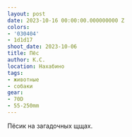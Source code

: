 ```yaml
---
layout: post
date: 2023-10-16 00:00:00.000000000 Z
colors:
- '030404'
- 1d1d17
shoot_date: 2023-10-06
title: Пёс
author: К.С.
location: Нахабино
tags:
- животные
- собаки
gear:
- 70D
- 55-250mm
---
```

Пёсик на загадочных щщах.

